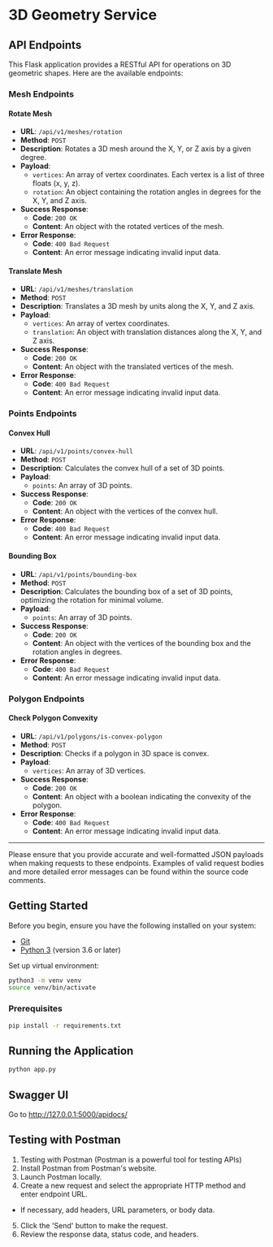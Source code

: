 # 3D Geometry Service

## API Endpoints

This Flask application provides a RESTful API for operations on 3D geometric shapes. Here are the available endpoints:

### Mesh Endpoints

#### Rotate Mesh

- **URL**: `/api/v1/meshes/rotation`
- **Method**: `POST`
- **Description**: Rotates a 3D mesh around the X, Y, or Z axis by a given degree.
- **Payload**:
  - `vertices`: An array of vertex coordinates. Each vertex is a list of three floats (x, y, z).
  - `rotation`: An object containing the rotation angles in degrees for the X, Y, and Z axis.
- **Success Response**:
  - **Code**: `200 OK`
  - **Content**: An object with the rotated vertices of the mesh.
- **Error Response**:
  - **Code**: `400 Bad Request`
  - **Content**: An error message indicating invalid input data.

#### Translate Mesh

- **URL**: `/api/v1/meshes/translation`
- **Method**: `POST`
- **Description**: Translates a 3D mesh by units along the X, Y, and Z axis.
- **Payload**:
  - `vertices`: An array of vertex coordinates.
  - `translation`: An object with translation distances along the X, Y, and Z axis.
- **Success Response**:
  - **Code**: `200 OK`
  - **Content**: An object with the translated vertices of the mesh.
- **Error Response**:
  - **Code**: `400 Bad Request`
  - **Content**: An error message indicating invalid input data.

### Points Endpoints

#### Convex Hull

- **URL**: `/api/v1/points/convex-hull`
- **Method**: `POST`
- **Description**: Calculates the convex hull of a set of 3D points.
- **Payload**:
  - `points`: An array of 3D points.
- **Success Response**:
  - **Code**: `200 OK`
  - **Content**: An object with the vertices of the convex hull.
- **Error Response**:
  - **Code**: `400 Bad Request`
  - **Content**: An error message indicating invalid input data.

#### Bounding Box

- **URL**: `/api/v1/points/bounding-box`
- **Method**: `POST`
- **Description**: Calculates the bounding box of a set of 3D points, optimizing the rotation for minimal volume.
- **Payload**:
  - `points`: An array of 3D points.
- **Success Response**:
  - **Code**: `200 OK`
  - **Content**: An object with the vertices of the bounding box and the rotation angles in degrees.
- **Error Response**:
  - **Code**: `400 Bad Request`
  - **Content**: An error message indicating invalid input data.

### Polygon Endpoints

#### Check Polygon Convexity

- **URL**: `/api/v1/polygons/is-convex-polygon`
- **Method**: `POST`
- **Description**: Checks if a polygon in 3D space is convex.
- **Payload**:
  - `vertices`: An array of 3D vertices.
- **Success Response**:
  - **Code**: `200 OK`
  - **Content**: An object with a boolean indicating the convexity of the polygon.
- **Error Response**:
  - **Code**: `400 Bad Request`
  - **Content**: An error message indicating invalid input data.

---

Please ensure that you provide accurate and well-formatted JSON payloads when making requests to these endpoints. Examples of valid request bodies and more detailed error messages can be found within the source code comments.


## Getting Started
Before you begin, ensure you have the following installed on your system:
- [Git](https://git-scm.com/)
- [Python 3](https://www.python.org/downloads/) (version 3.6 or later)

Set up virtual environment:
```bash
python3 -m venv venv
source venv/bin/activate
```

### Prerequisites
```bash
pip install -r requirements.txt
```
## Running the Application
```bash
python app.py
```
## Swagger UI
Go to http://127.0.0.1:5000/apidocs/

## Testing with Postman
1. Testing with Postman (Postman is a powerful tool for testing APIs)
2. Install Postman from Postman's website.
3. Launch Postman locally.
4. Create a new request and select the appropriate HTTP method and enter endpoint URL.
- If necessary, add headers, URL parameters, or body data.
5. Click the 'Send' button to make the request.
6. Review the response data, status code, and headers.
